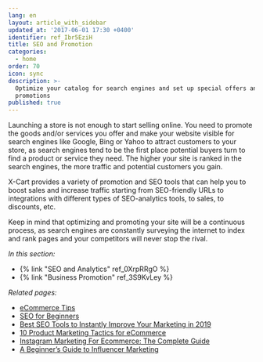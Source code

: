 ```yaml
---
lang: en
layout: article_with_sidebar
updated_at: '2017-06-01 17:30 +0400'
identifier: ref_Ibr5EziH
title: SEO and Promotion
categories:
  - home
order: 70
icon: sync
description: >-
  Optimize your catalog for search engines and set up special offers and
  promotions
published: true
---
```

Launching a store is not enough to start selling online. You need to promote the goods and/or services you offer and make your website visible for search engines like Google, Bing or Yahoo to attract customers to your store, as search engines tend to be the first place potential buyers turn to find a product or service they need. The higher your site is ranked in the search engines, the more traffic and potential customers you gain. 

X-Cart provides a variety of promotion and SEO tools that can help you to boost sales and increase traffic starting from SEO-friendly URLs to integrations with different types of SEO-analytics tools, to sales, to discounts, etc.

Keep in mind that optimizing and promoting your site will be a continuous process, as search engines are constantly surveying the internet to index and rank pages and your competitors will never stop the rival.

_In this section:_

* {% link "SEO and Analytics" ref_0XrpRRgO %}
* {% link "Business Promotion" ref_3S9KvLey %}

_Related pages:_

*  [eCommerce Tips](https://www.x-cart.com/blog/category/ecommerce-tips "SEO and Promotion")
*  [SEO for Beginners](https://www.x-cart.com/blog/seo-for-beginners-first-steps-in-making-your-store-visible-to-search-engines.html "SEO and Promotion")
*  [Best SEO Tools to Instantly Improve Your Marketing in 2019](https://www.x-cart.com/blog/best-seo-tools.html "SEO and Promotion")
*  [10 Product Marketing Tactics for eCommerce ](https://www.x-cart.com/blog/10-ecommerce-product-marketing-tactics.html "SEO and Promotion")
*  [Instagram Marketing For Ecommerce: The Complete Guide](https://www.x-cart.com/instagram/marketing.html "SEO and Promotion")
*  [A Beginner’s Guide to Influencer Marketing ](https://www.x-cart.com/blog/influencer-marketing.html "SEO and Promotion")
